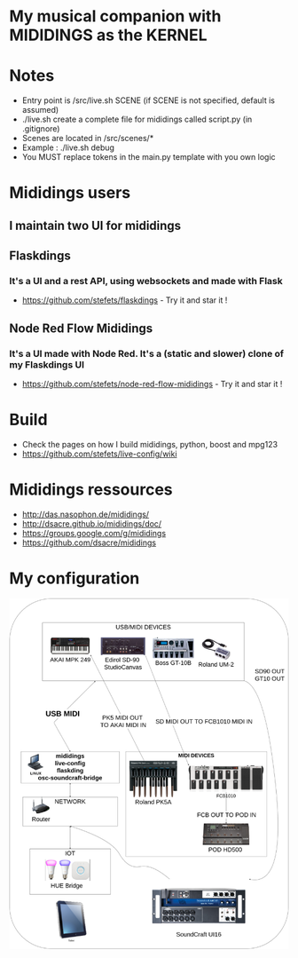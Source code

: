 # My musical companion with MIDIDINGS as the KERNEL

# Notes
* Entry point is /src/live.sh SCENE (if SCENE is not specified, default is assumed)
* ./live.sh create a complete file for mididings called script.py (in .gitignore)
* Scenes are located in /src/scenes/*
* Example : ./live.sh debug
* You MUST replace tokens in the main.py template with you own logic

# Mididings users
## I maintain two UI for mididings
## Flaskdings 
### It's a UI and a rest API, using websockets and made with Flask
* https://github.com/stefets/flaskdings - Try it and star it !
## Node Red Flow Mididings
### It's a UI made with Node Red. It's a (static and slower) clone of my Flaskdings UI
* https://github.com/stefets/node-red-flow-mididings - Try it and star it !

# Build
* Check the pages on how I build mididings, python, boost and mpg123
* https://github.com/stefets/live-config/wiki

# Mididings ressources
* http://das.nasophon.de/mididings/
* http://dsacre.github.io/mididings/doc/
* https://groups.google.com/g/mididings
* https://github.com/dsacre/mididings

# My configuration
<img src="/doc/layers.png" />
